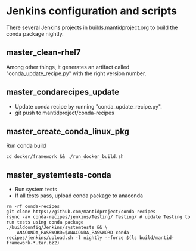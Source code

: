 # Jenkins configuration and scripts

There several Jenkins projects in builds.mantidproject.org to build the conda package nightly.

## master_clean-rhel7
Among other things, it generates an artifact called "conda_update_recipe.py" with the right version number.

## master_condarecipes_update
* Update conda recipe by running "conda_update_recipe.py".
* git push to mantidproject/conda-recipes

## master_create_conda_linux_pkg
Run conda build

  `cd docker/framework && ./run_docker_build.sh`

## master_systemtests-conda
* Run system tests
* If all tests pass, upload conda package to anaconda

```
rm -rf conda-recipes
git clone https://github.com/mantidproject/conda-recipes
rsync -av conda-recipes/jenkins/Testing/ Testing/ # update Testing to run tests using conda package
./buildconfig/Jenkins/systemtests && \
	ANACONDA_PASSWORD=$ANACONDA_PASSWORD conda-recipes/jenkins/upload.sh -l nightly --force $(ls build/mantid-framework-*.tar.bz2)
```
